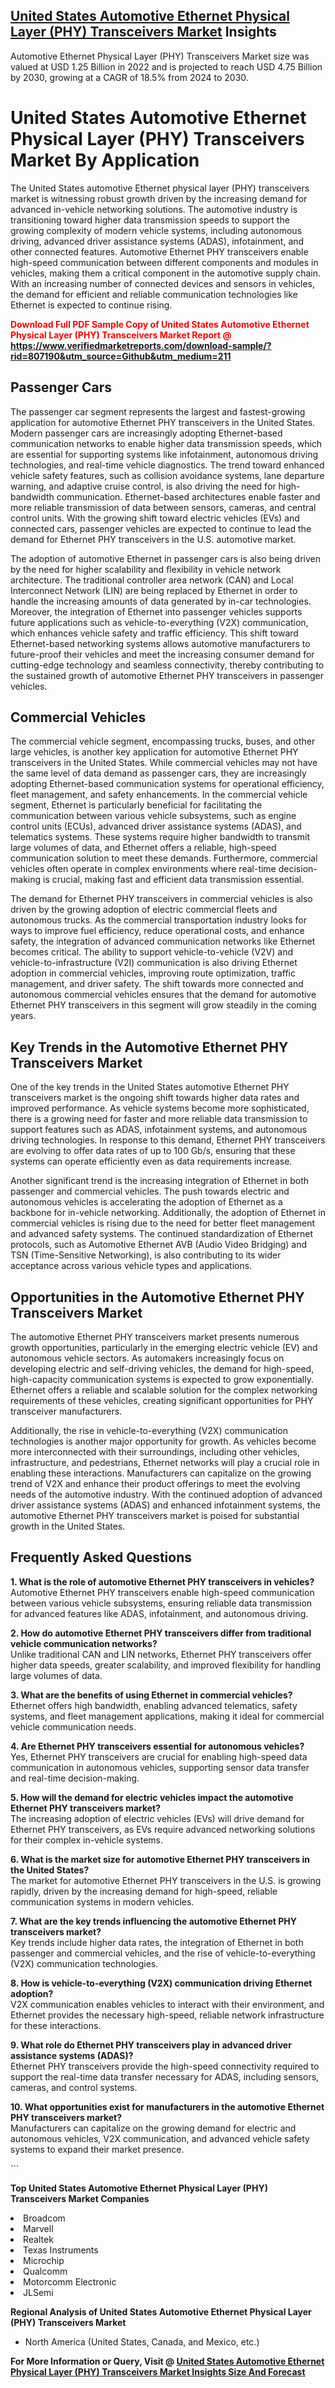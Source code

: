<h2><a href="https://www.verifiedmarketreports.com/download-sample/?rid=807190&amp;utm_source=Github&amp;utm_medium=211" target="_blank">United States Automotive Ethernet Physical Layer (PHY) Transceivers Market</a> Insights</h2><p>Automotive Ethernet Physical Layer (PHY) Transceivers Market size was valued at USD 1.25 Billion in 2022 and is projected to reach USD 4.75 Billion by 2030, growing at a CAGR of 18.5% from 2024 to 2030.</p><p><h1>United States Automotive Ethernet Physical Layer (PHY) Transceivers Market By Application</h1><p>The United States automotive Ethernet physical layer (PHY) transceivers market is witnessing robust growth driven by the increasing demand for advanced in-vehicle networking solutions. The automotive industry is transitioning toward higher data transmission speeds to support the growing complexity of modern vehicle systems, including autonomous driving, advanced driver assistance systems (ADAS), infotainment, and other connected features. Automotive Ethernet PHY transceivers enable high-speed communication between different components and modules in vehicles, making them a critical component in the automotive supply chain. With an increasing number of connected devices and sensors in vehicles, the demand for efficient and reliable communication technologies like Ethernet is expected to continue rising. <strong><p><span class=""><span style="color: #ff0000;"><strong>Download Full PDF Sample Copy of United States Automotive Ethernet Physical Layer (PHY) Transceivers Market Report</strong> @ </span><a href="https://www.verifiedmarketreports.com/download-sample/?rid=807190&amp;utm_source=Github&amp;utm_medium=211" target="_blank">https://www.verifiedmarketreports.com/download-sample/?rid=807190&amp;utm_source=Github&amp;utm_medium=211</a></span></p></strong></p><h2>Passenger Cars</h2><p>The passenger car segment represents the largest and fastest-growing application for automotive Ethernet PHY transceivers in the United States. Modern passenger cars are increasingly adopting Ethernet-based communication networks to enable higher data transmission speeds, which are essential for supporting systems like infotainment, autonomous driving technologies, and real-time vehicle diagnostics. The trend toward enhanced vehicle safety features, such as collision avoidance systems, lane departure warning, and adaptive cruise control, is also driving the need for high-bandwidth communication. Ethernet-based architectures enable faster and more reliable transmission of data between sensors, cameras, and central control units. With the growing shift toward electric vehicles (EVs) and connected cars, passenger vehicles are expected to continue to lead the demand for Ethernet PHY transceivers in the U.S. automotive market.</p><p>The adoption of automotive Ethernet in passenger cars is also being driven by the need for higher scalability and flexibility in vehicle network architecture. The traditional controller area network (CAN) and Local Interconnect Network (LIN) are being replaced by Ethernet in order to handle the increasing amounts of data generated by in-car technologies. Moreover, the integration of Ethernet into passenger vehicles supports future applications such as vehicle-to-everything (V2X) communication, which enhances vehicle safety and traffic efficiency. This shift toward Ethernet-based networking systems allows automotive manufacturers to future-proof their vehicles and meet the increasing consumer demand for cutting-edge technology and seamless connectivity, thereby contributing to the sustained growth of automotive Ethernet PHY transceivers in passenger vehicles.</p><h2>Commercial Vehicles</h2><p>The commercial vehicle segment, encompassing trucks, buses, and other large vehicles, is another key application for automotive Ethernet PHY transceivers in the United States. While commercial vehicles may not have the same level of data demand as passenger cars, they are increasingly adopting Ethernet-based communication systems for operational efficiency, fleet management, and safety enhancements. In the commercial vehicle segment, Ethernet is particularly beneficial for facilitating the communication between various vehicle subsystems, such as engine control units (ECUs), advanced driver assistance systems (ADAS), and telematics systems. These systems require higher bandwidth to transmit large volumes of data, and Ethernet offers a reliable, high-speed communication solution to meet these demands. Furthermore, commercial vehicles often operate in complex environments where real-time decision-making is crucial, making fast and efficient data transmission essential.</p><p>The demand for Ethernet PHY transceivers in commercial vehicles is also driven by the growing adoption of electric commercial fleets and autonomous trucks. As the commercial transportation industry looks for ways to improve fuel efficiency, reduce operational costs, and enhance safety, the integration of advanced communication networks like Ethernet becomes critical. The ability to support vehicle-to-vehicle (V2V) and vehicle-to-infrastructure (V2I) communication is also driving Ethernet adoption in commercial vehicles, improving route optimization, traffic management, and driver safety. The shift towards more connected and autonomous commercial vehicles ensures that the demand for automotive Ethernet PHY transceivers in this segment will grow steadily in the coming years.</p><h2>Key Trends in the Automotive Ethernet PHY Transceivers Market</h2><p>One of the key trends in the United States automotive Ethernet PHY transceivers market is the ongoing shift towards higher data rates and improved performance. As vehicle systems become more sophisticated, there is a growing need for faster and more reliable data transmission to support features such as ADAS, infotainment systems, and autonomous driving technologies. In response to this demand, Ethernet PHY transceivers are evolving to offer data rates of up to 100 Gb/s, ensuring that these systems can operate efficiently even as data requirements increase.</p><p>Another significant trend is the increasing integration of Ethernet in both passenger and commercial vehicles. The push towards electric and autonomous vehicles is accelerating the adoption of Ethernet as a backbone for in-vehicle networking. Additionally, the adoption of Ethernet in commercial vehicles is rising due to the need for better fleet management and advanced safety systems. The continued standardization of Ethernet protocols, such as Automotive Ethernet AVB (Audio Video Bridging) and TSN (Time-Sensitive Networking), is also contributing to its wider acceptance across various vehicle types and applications.</p><h2>Opportunities in the Automotive Ethernet PHY Transceivers Market</h2><p>The automotive Ethernet PHY transceivers market presents numerous growth opportunities, particularly in the emerging electric vehicle (EV) and autonomous vehicle sectors. As automakers increasingly focus on developing electric and self-driving vehicles, the demand for high-speed, high-capacity communication systems is expected to grow exponentially. Ethernet offers a reliable and scalable solution for the complex networking requirements of these vehicles, creating significant opportunities for PHY transceiver manufacturers.</p><p>Additionally, the rise in vehicle-to-everything (V2X) communication technologies is another major opportunity for growth. As vehicles become more interconnected with their surroundings, including other vehicles, infrastructure, and pedestrians, Ethernet networks will play a crucial role in enabling these interactions. Manufacturers can capitalize on the growing trend of V2X and enhance their product offerings to meet the evolving needs of the automotive industry. With the continued adoption of advanced driver assistance systems (ADAS) and enhanced infotainment systems, the automotive Ethernet PHY transceivers market is poised for substantial growth in the United States.</p><h2>Frequently Asked Questions</h2><p><strong>1. What is the role of automotive Ethernet PHY transceivers in vehicles?</strong><br>Automotive Ethernet PHY transceivers enable high-speed communication between various vehicle subsystems, ensuring reliable data transmission for advanced features like ADAS, infotainment, and autonomous driving.</p><p><strong>2. How do automotive Ethernet PHY transceivers differ from traditional vehicle communication networks?</strong><br>Unlike traditional CAN and LIN networks, Ethernet PHY transceivers offer higher data speeds, greater scalability, and improved flexibility for handling large volumes of data.</p><p><strong>3. What are the benefits of using Ethernet in commercial vehicles?</strong><br>Ethernet offers high bandwidth, enabling advanced telematics, safety systems, and fleet management applications, making it ideal for commercial vehicle communication needs.</p><p><strong>4. Are Ethernet PHY transceivers essential for autonomous vehicles?</strong><br>Yes, Ethernet PHY transceivers are crucial for enabling high-speed data communication in autonomous vehicles, supporting sensor data transfer and real-time decision-making.</p><p><strong>5. How will the demand for electric vehicles impact the automotive Ethernet PHY transceivers market?</strong><br>The increasing adoption of electric vehicles (EVs) will drive demand for Ethernet PHY transceivers, as EVs require advanced networking solutions for their complex in-vehicle systems.</p><p><strong>6. What is the market size for automotive Ethernet PHY transceivers in the United States?</strong><br>The market for automotive Ethernet PHY transceivers in the U.S. is growing rapidly, driven by the increasing demand for high-speed, reliable communication systems in modern vehicles.</p><p><strong>7. What are the key trends influencing the automotive Ethernet PHY transceivers market?</strong><br>Key trends include higher data rates, the integration of Ethernet in both passenger and commercial vehicles, and the rise of vehicle-to-everything (V2X) communication technologies.</p><p><strong>8. How is vehicle-to-everything (V2X) communication driving Ethernet adoption?</strong><br>V2X communication enables vehicles to interact with their environment, and Ethernet provides the necessary high-speed, reliable network infrastructure for these interactions.</p><p><strong>9. What role do Ethernet PHY transceivers play in advanced driver assistance systems (ADAS)?</strong><br>Ethernet PHY transceivers provide the high-speed connectivity required to support the real-time data transfer necessary for ADAS, including sensors, cameras, and control systems.</p><p><strong>10. What opportunities exist for manufacturers in the automotive Ethernet PHY transceivers market?</strong><br>Manufacturers can capitalize on the growing demand for electric and autonomous vehicles, V2X communication, and advanced vehicle safety systems to expand their market presence.</p>```</p><p><strong>Top United States Automotive Ethernet Physical Layer (PHY) Transceivers Market Companies</strong></p><div data-test-id=""><p><li>Broadcom</li><li> Marvell</li><li> Realtek</li><li> Texas Instruments</li><li> Microchip</li><li> Qualcomm</li><li> Motorcomm Electronic</li><li> JLSemi</li></p><div><strong>Regional Analysis of&nbsp;United States Automotive Ethernet Physical Layer (PHY) Transceivers Market</strong></div><ul><li dir="ltr"><p dir="ltr">North America&nbsp;(United States, Canada, and Mexico, etc.)</p></li></ul><p><strong>For More Information or Query, Visit @&nbsp;</strong><strong><a href="https://www.verifiedmarketreports.com/product/automotive-ethernet-physical-layer-phy-transceivers-market/?utm_source=Github&amp;utm_medium=211" target="_blank">United States Automotive Ethernet Physical Layer (PHY) Transceivers Market Insights Size And Forecast</a></strong></p></div>
